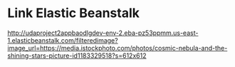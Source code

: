 # Link Elastic Beanstalk
http://udaproject2appbaodlgdev-env-2.eba-pz53ppmm.us-east-1.elasticbeanstalk.com/filteredimage?image_url=https://media.istockphoto.com/photos/cosmic-nebula-and-the-shining-stars-picture-id1183329518?s=612x612